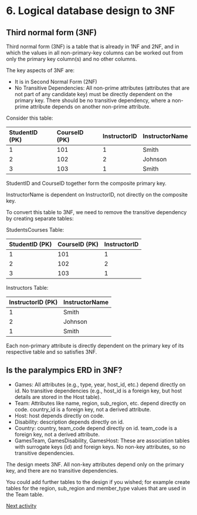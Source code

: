 # 6. Logical database design to 3NF

## Third normal form (3NF)

Third normal form (3NF) is a table that is already in 1NF and 2NF, and in which the values in all non-primary-key
columns can be worked out from only the primary key column(s) and no other columns.

The key aspects of 3NF are:

- It is in Second Normal Form (2NF)
- No Transitive Dependencies: All non-prime attributes (attributes that are not part of any candidate key) must be
  directly dependent on the primary key. There should be no transitive dependency, where a non-prime attribute depends
  on another non-prime attribute.

Consider this table:

| StudentID (PK)	 | CourseID (PK)	 | InstructorID	 | InstructorName |
|:----------------|:---------------|:--------------|:---------------|
| 1	              | 101	           | 1	            | Smith          |
| 2	              | 102	           | 2	            | Johnson        |
| 3	              | 103	           | 1	            | Smith          |

StudentID and CourseID together form the composite primary key.

InstructorName is dependent on InstructorID, not directly on the composite key.

To convert this table to 3NF, we need to remove the transitive dependency by creating separate tables:

StudentsCourses Table:

| StudentID (PK)	 | CourseID (PK)	 | InstructorID	 |
|:----------------|:---------------|:--------------|
| 1	              | 101	           | 1	            | 
| 2	              | 102	           | 2	            | 
| 3	              | 103	           | 1	            |

Instructors Table:

| InstructorID	(PK) | InstructorName |
|:------------------|:---------------|
| 1	                | Smith          |
| 2	                | Johnson        |
| 1	                | Smith          |

Each non-primary attribute is directly dependent on the primary key of its respective table and so satisfies 3NF.

## Is the paralympics ERD in 3NF?

- Games: All attributes (e.g., type, year, host_id, etc.) depend directly on id. No transitive dependencies (e.g.,
  host_id
  is a foreign key, but host details are stored in the Host table).
- Team: Attributes like name, region, sub_region, etc. depend directly on code. country_id is a foreign key, not a
  derived attribute.
- Host: host depends directly on code.
- Disability: description depends directly on id.
- Country: country, team_code depend directly on id. team_code is a foreign key, not a derived attribute.
- GamesTeam, GamesDisability, GamesHost: These are association tables with surrogate keys (id) and foreign keys. No
  non-key attributes, so no transitive dependencies.

The design meets 3NF. All non-key attributes depend only on the primary key, and there are no transitive dependencies.

You could add further tables to the design if you wished; for example create tables for the region, sub_region and 
member_type values that are used in the Team table.

[Next activity](4-07-logical-design-constraints-data.md)
